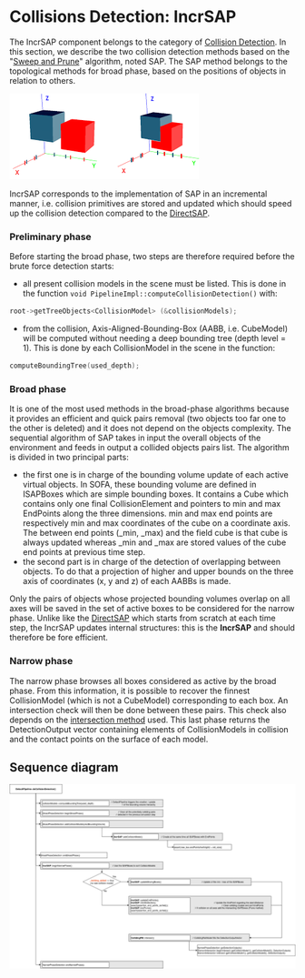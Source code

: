 Collisions Detection: IncrSAP
=============================

The IncrSAP component belongs to the category of [Collision Detection](https://www.sofa-framework.org/community/doc/main-principles/collision/#collision-detection). In this section, we describe the two collision detection methods based on the "[Sweep and Prune](https://en.wikipedia.org/wiki/Sweep_and_prune)" algorithm, noted SAP. The SAP method belongs to the topological methods for broad phase, based on the positions of objects in relation to others.

<a href="https://github.com/sofa-framework/doc/blob/master/images/collision/SAP.png?raw=true"><img src="https://github.com/sofa-framework/doc/blob/master/images/collision/SAP.png?raw=true" title="SAP algorithm on x- and y-axis with a non-overlapping condition (left) and an overlapping one (right). Image from paper: Collision Detection: Broad Phase Adaptation from Multi-Core to Multi-GPU Architecture"/></a>

IncrSAP corresponds to the implementation of SAP in an incremental manner, i.e. collision primitives are stored and updated which should speed up the collision detection compared to the [DirectSAP](https://www.sofa-framework.org/community/doc/components/collision/sweep-and-prune/).

### Preliminary phase

Before starting the broad phase, two steps are therefore required before the brute force detection starts:

- all present collision models in the scene must be listed. This is done in the function ```void PipelineImpl::computeCollisionDetection()```  with:
```cpp
root->getTreeObjects<CollisionModel> (&collisionModels);
```
- from the collision, Axis-Aligned-Bounding-Box (AABB, i.e. CubeModel) will be computed without needing a deep bounding tree (depth level = 1). This is done by each CollisionModel in the scene in the function:
```cpp
computeBoundingTree(used_depth);
```


### Broad phase

It is one of the most used methods in the broad-phase algorithms because it provides an efficient and quick pairs removal (two objects too far one to the other is deleted) and it does not depend on the objects complexity. The sequential algorithm of SAP takes in input the overall objects of the environment and feeds in output a collided objects pairs list. The algorithm is divided in two principal parts:

- the first one is in charge of the bounding volume update of each active virtual objects. In SOFA, these bounding volume are defined in ISAPBoxes which are simple bounding boxes. It contains a Cube which contains only one final CollisionElement and pointers to min and max EndPoints along the three dimensions. min and max end points are respectively min and max coordinates of the cube on a coordinate axis. The between end points (\_min, \_max) and the field cube is that cube is always updated whereas \_min and \_max are stored values of the cube end points at previous time step.
- the second part is in charge of the detection of overlapping between objects. To do that a projection of higher and upper bounds on the three axis of coordinates (x, y and z) of each
AABBs is made. 

Only the pairs of objects whose projected bounding volumes overlap on all axes will be saved in the set of active boxes to be considered for the narrow phase. Unlike like the [DirectSAP](https://www.sofa-framework.org/community/doc/components/collision/sweep-and-prune/) which starts from scratch at each time step, the IncrSAP updates internal structures: this is the **IncrSAP** and should therefore be fore efficient.



### Narrow phase

The narrow phase browses all boxes considered as active by the broad phase. From this information, it is possible to recover the finnest CollisionModel (which is not a CubeModel) corresponding to each box. An intersection check will then be done between these pairs. This check also depends on the [intersection method](https://www.sofa-framework.org/community/doc/main-principles/collisions/#intersection-methods) used. This last phase returns the DetectionOutput vector containing elements of CollisionModels in collision and the contact points on the surface of each model.




Sequence diagram
----------------

<a href="https://github.com/sofa-framework/doc/blob/master/images/collision/IncrSAP.png?raw=true"><img src="https://github.com/sofa-framework/doc/blob/master/images/collision/IncrSAP.png?raw=true" title="Flow diagram for the broad & narrow phase of the IncrSAP"/></a>